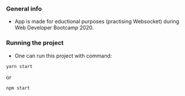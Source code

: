 ### **General info**
- App is made for eductional purposes (practising Websocket) during Web Developer Bootcamp 2020.

### **Running the project**
- One can run this project with command:
```javascript
yarn start 
```
or
```javascript
npm start 
```